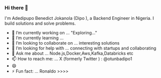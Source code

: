 ### Hi there 👋
I'm Adedipupo Benedict Jokanola (Dipo ), a Backend Engineer in Nigeria. I build solutions and solve problems.
<!--
**Adedipupo/Adedipupo** is a ✨ _special_ ✨ repository because its `README.md` (this file) appears on your GitHub profile.

Here are some ideas to get you started:
-->
- 🔭 I’m currently working on ... "Exploring..."
- 🌱 I’m currently learning ... 
- 👯 I’m looking to collaborate on ... interesting solutions
- 🤔 I’m looking for help with  ... connecting with startups and collaborating
- 💬 Ask me about ... Node.js,Docker,Aws,Kafka,Databricks etc
- 📫 How to reach me: ... X (formerly Twitter ) : @otunbadipo1
- 😄 
- ⚡ Fun fact: ... Ronaldo >>>>


